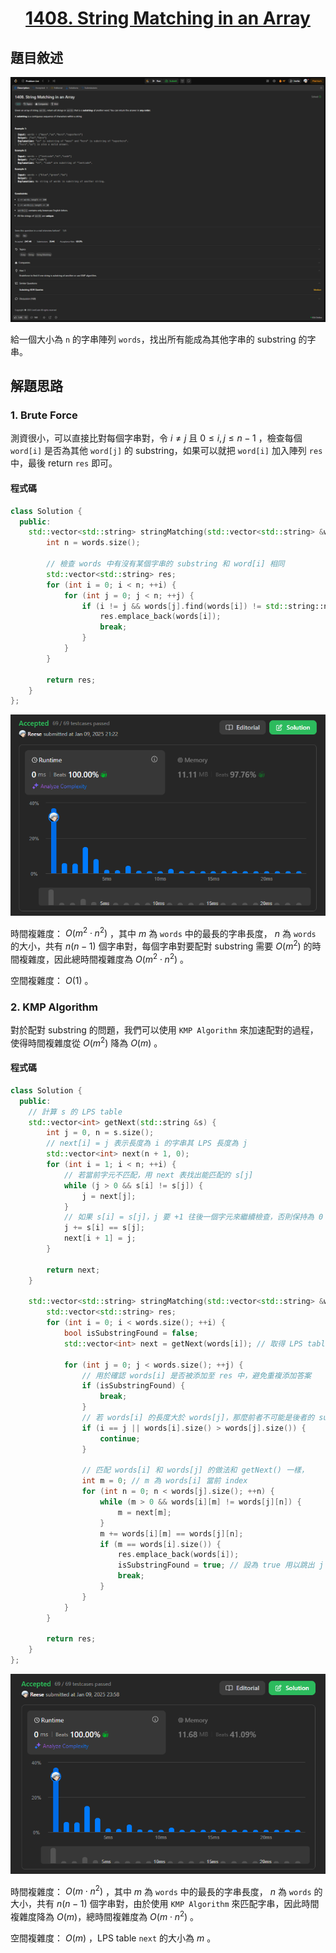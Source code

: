 # <center> [1408. String Matching in an Array](https://leetcode.com/problems/string-matching-in-an-array/description/) </center>

## 題目敘述

[![](https://raw.githubusercontent.com/reese60525/ForPicGo/main/Pictures202501092123929.png)](https://raw.githubusercontent.com/reese60525/ForPicGo/main/Pictures202501092123929.png)

給一個大小為 `n` 的字串陣列 `words`，找出所有能成為其他字串的 substring 的字串。

## 解題思路

### 1. Brute Force

測資很小，可以直接比對每個字串對，令 $i \neq j$ 且 $0 \leq i, j \leq n-1$ ，檢查每個 `word[i]` 是否為其他 `word[j]` 的 substring，如果可以就把 `word[i]` 加入陣列 `res` 中，最後 return `res` 即可。

#### 程式碼

```cpp {.line-numbers}
class Solution {
  public:
    std::vector<std::string> stringMatching(std::vector<std::string> &words) {
        int n = words.size();

        // 檢查 words 中有沒有某個字串的 substring 和 word[i] 相同
        std::vector<std::string> res;
        for (int i = 0; i < n; ++i) {
            for (int j = 0; j < n; ++j) {
                if (i != j && words[j].find(words[i]) != std::string::npos) {
                    res.emplace_back(words[i]);
                    break;
                }
            }
        }

        return res;
    }
};
```

[![](https://raw.githubusercontent.com/reese60525/ForPicGo/main/Pictures202501092128499.png)](https://raw.githubusercontent.com/reese60525/ForPicGo/main/Pictures202501092128499.png)

時間複雜度： $O(m^2 \cdot n^2)$ ，其中 $m$ 為 `words` 中的最長的字串長度， $n$ 為 `words` 的大小，共有 $n(n-1)$ 個字串對，每個字串對要配對 substring 需要 $O(m^2)$ 的時間複雜度，因此總時間複雜度為 $O(m^2 \cdot n^2)$ 。

空間複雜度： $O(1)$ 。

### 2. KMP Algorithm

對於配對 substring 的問題，我們可以使用 `KMP Algorithm` 來加速配對的過程，使得時間複雜度從 $O(m^2)$ 降為 $O(m)$ 。

#### 程式碼

```cpp {.line-numbers}
class Solution {
  public:
    // 計算 s 的 LPS table
    std::vector<int> getNext(std::string &s) {
        int j = 0, n = s.size();
        // next[i] = j 表示長度為 i 的字串其 LPS 長度為 j
        std::vector<int> next(n + 1, 0);
        for (int i = 1; i < n; ++i) {
            // 若當前字元不匹配，用 next 表找出能匹配的 s[j]
            while (j > 0 && s[i] != s[j]) {
                j = next[j];
            }
            // 如果 s[i] = s[j]，j 要 +1 往後一個字元來繼續檢查，否則保持為 0
            j += s[i] == s[j];
            next[i + 1] = j;
        }

        return next;
    }

    std::vector<std::string> stringMatching(std::vector<std::string> &words) {
        std::vector<std::string> res;
        for (int i = 0; i < words.size(); ++i) {
            bool isSubstringFound = false;
            std::vector<int> next = getNext(words[i]); // 取得 LPS table

            for (int j = 0; j < words.size(); ++j) {
                // 用於確認 words[i] 是否被添加至 res 中，避免重複添加答案
                if (isSubstringFound) {
                    break;
                }
                // 若 words[i] 的長度大於 words[j]，那麼前者不可能是後者的 substring
                if (i == j || words[i].size() > words[j].size()) {
                    continue;
                }

                // 匹配 words[i] 和 words[j] 的做法和 getNext() 一樣，
                int m = 0; // m 為 words[i] 當前 index
                for (int n = 0; n < words[j].size(); ++n) {
                    while (m > 0 && words[i][m] != words[j][n]) {
                        m = next[m];
                    }
                    m += words[i][m] == words[j][n];
                    if (m == words[i].size()) {
                        res.emplace_back(words[i]);
                        isSubstringFound = true; // 設為 true 用以跳出 j 迴圈
                        break;
                    }
                }
            }
        }

        return res;
    }
};
```

[![](https://raw.githubusercontent.com/reese60525/ForPicGo/main/Pictures202501092358737.png)](https://raw.githubusercontent.com/reese60525/ForPicGo/main/Pictures202501092358737.png)

時間複雜度： $O(m \cdot n^2)$ ，其中 $m$ 為 `words` 中的最長的字串長度， $n$ 為 `words` 的大小，共有 $n(n-1)$ 個字串對，由於使用 `KMP Algorithm` 來匹配字串，因此時間複雜度降為 $O(m)$，總時間複雜度為 $O(m \cdot n^2)$ 。

空間複雜度： $O(m)$ ，LPS table `next` 的大小為 $m$ 。
